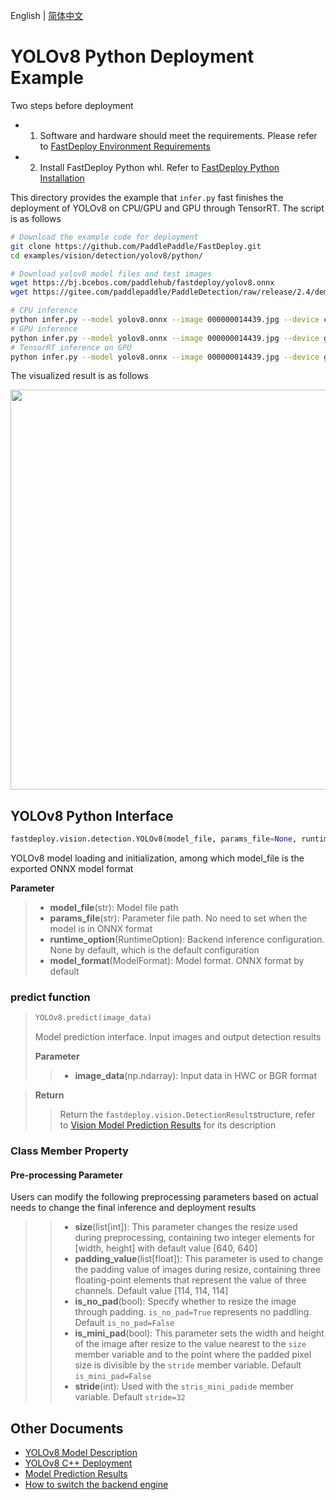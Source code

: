 English | [简体中文](README_CN.md)
# YOLOv8 Python Deployment Example

Two steps before deployment

- 1. Software and hardware should meet the requirements. Please refer to [FastDeploy Environment Requirements](../../../../../docs/cn/build_and_install/download_prebuilt_libraries.md)  
- 2. Install FastDeploy Python whl. Refer to [FastDeploy Python Installation](../../../../../docs/cn/build_and_install/download_prebuilt_libraries.md)

This directory provides the example that `infer.py` fast finishes the deployment of YOLOv8 on CPU/GPU and GPU through TensorRT. The script is as follows

```bash
# Download the example code for deployment
git clone https://github.com/PaddlePaddle/FastDeploy.git
cd examples/vision/detection/yolov8/python/

# Download yolov8 model files and test images
wget https://bj.bcebos.com/paddlehub/fastdeploy/yolov8.onnx
wget https://gitee.com/paddlepaddle/PaddleDetection/raw/release/2.4/demo/000000014439.jpg

# CPU inference
python infer.py --model yolov8.onnx --image 000000014439.jpg --device cpu
# GPU inference
python infer.py --model yolov8.onnx --image 000000014439.jpg --device gpu
# TensorRT inference on GPU 
python infer.py --model yolov8.onnx --image 000000014439.jpg --device gpu --use_trt True
```

The visualized result is as follows

<img width="640" src="https://user-images.githubusercontent.com/67993288/184309358-d803347a-8981-44b6-b589-4608021ad0f4.jpg">

## YOLOv8 Python Interface

```python
fastdeploy.vision.detection.YOLOv8(model_file, params_file=None, runtime_option=None, model_format=ModelFormat.ONNX)
```

YOLOv8 model loading and initialization, among which model_file is the exported ONNX model format

**Parameter**

> * **model_file**(str): Model file path 
> * **params_file**(str): Parameter file path. No need to set when the model is in ONNX format
> * **runtime_option**(RuntimeOption): Backend inference configuration. None by default, which is the default configuration
> * **model_format**(ModelFormat): Model format. ONNX format by default

### predict function

> ```python
> YOLOv8.predict(image_data)
> ```
>
> Model prediction interface. Input images and output detection results
>
> **Parameter**
>
> > * **image_data**(np.ndarray): Input data in HWC or BGR format

> **Return**
>
> > Return the `fastdeploy.vision.DetectionResult`structure, refer to [Vision Model Prediction Results](../../../../../docs/api/vision_results/) for its description

### Class Member Property
#### Pre-processing Parameter
Users can modify the following preprocessing parameters based on actual needs to change the final inference and deployment results

> > * **size**(list[int]): This parameter changes the resize used during preprocessing, containing two integer elements for [width, height] with default value [640, 640]
> > * **padding_value**(list[float]): This parameter is used to change the padding value of images during resize, containing three floating-point elements that represent the value of three channels. Default value [114, 114, 114]
> > * **is_no_pad**(bool): Specify whether to resize the image through padding. `is_no_pad=True` represents no paddling. Default `is_no_pad=False`
> > * **is_mini_pad**(bool): This parameter sets the width and height of the image after resize to the value nearest to the `size` member variable and to the point where the padded pixel size is divisible by the `stride` member variable. Default `is_mini_pad=False`
> > * **stride**(int): Used with the `stris_mini_padide` member variable. Default `stride=32`

## Other Documents

- [YOLOv8 Model Description](..)
- [YOLOv8 C++ Deployment](../cpp)
- [Model Prediction Results](../../../../../docs/api/vision_results/)
- [How to switch the backend engine](../../../../../docs/cn/faq/how_to_change_backend.md)
